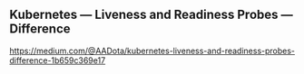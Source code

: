 ## Kubernetes — Liveness and Readiness Probes — Difference

https://medium.com/@AADota/kubernetes-liveness-and-readiness-probes-difference-1b659c369e17